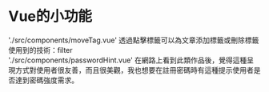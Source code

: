 # Vue的小功能

'./src/components/moveTag.vue'
透過點擊標籤可以為文章添加標籤或刪除標籤
使用到的技術：filter  
'./src/components/passwordHint.vue'
在網路上看到此類作品後，覺得這種呈現方式對使用者很友善，而且很美觀，我也想要在註冊密碼時有這種提示使用者是否達到密碼強度需求。